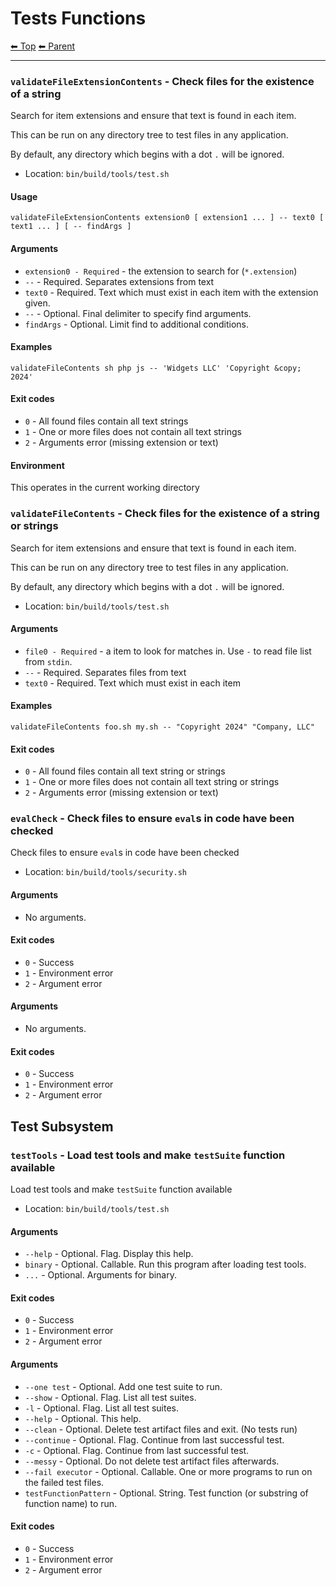 # Tests Functions

<!-- TEMPLATE header 2 -->
[⬅ Top](index.md) [⬅ Parent ](../index.md)
<hr />

### `validateFileExtensionContents` - Check files for the existence of a string

Search for item extensions and ensure that text is found in each item.

This can be run on any directory tree to test files in any application.

By default, any directory which begins with a dot `.` will be ignored.

- Location: `bin/build/tools/test.sh`

#### Usage

    validateFileExtensionContents extension0 [ extension1 ... ] -- text0 [ text1 ... ] [ -- findArgs ]
    

#### Arguments

- `extension0 - Required` - the extension to search for (`*.extension`)
- `--` - Required. Separates extensions from text
- `text0` - Required. Text which must exist in each item with the extension given.
- `--` - Optional. Final delimiter to specify find arguments.
- `findArgs` - Optional. Limit find to additional conditions.

#### Examples

    validateFileContents sh php js -- 'Widgets LLC' 'Copyright &copy; 2024'

#### Exit codes

- `0` - All found files contain all text strings
- `1` - One or more files does not contain all text strings
- `2` - Arguments error (missing extension or text)

#### Environment

This operates in the current working directory
### `validateFileContents` - Check files for the existence of a string or strings

Search for item extensions and ensure that text is found in each item.

This can be run on any directory tree to test files in any application.

By default, any directory which begins with a dot `.` will be ignored.

- Location: `bin/build/tools/test.sh`

#### Arguments

- `file0 - Required` - a item to look for matches in. Use `-` to read file list from `stdin`.
- `--` - Required. Separates files from text
- `text0` - Required. Text which must exist in each item

#### Examples

    validateFileContents foo.sh my.sh -- "Copyright 2024" "Company, LLC"

#### Exit codes

- `0` - All found files contain all text string or strings
- `1` - One or more files does not contain all text string or strings
- `2` - Arguments error (missing extension or text)
### `evalCheck` - Check files to ensure `eval`s in code have been checked

Check files to ensure `eval`s in code have been checked

- Location: `bin/build/tools/security.sh`

#### Arguments

- No arguments.

#### Exit codes

- `0` - Success
- `1` - Environment error
- `2` - Argument error
#### Arguments

- No arguments.

#### Exit codes

- `0` - Success
- `1` - Environment error
- `2` - Argument error

## Test Subsystem

### `testTools` - Load test tools and make `testSuite` function available

Load test tools and make `testSuite` function available

- Location: `bin/build/tools/test.sh`

#### Arguments

- `--help` - Optional. Flag. Display this help.
- `binary` - Optional. Callable. Run this program after loading test tools.
- `...` - Optional. Arguments for binary.

#### Exit codes

- `0` - Success
- `1` - Environment error
- `2` - Argument error
#### Arguments

- `--one test` - Optional. Add one test suite to run.
- `--show` - Optional. Flag. List all test suites.
- `-l` - Optional. Flag. List all test suites.
- `--help` - Optional. This help.
- `--clean` - Optional. Delete test artifact files and exit. (No tests run)
- `--continue` - Optional. Flag. Continue from last successful test.
- `-c` - Optional. Flag. Continue from last successful test.
- `--messy` - Optional. Do not delete test artifact files afterwards.
- `--fail executor` - Optional. Callable. One or more programs to run on the failed test files.
- `testFunctionPattern` - Optional. String. Test function (or substring of function name) to run.

#### Exit codes

- `0` - Success
- `1` - Environment error
- `2` - Argument error
